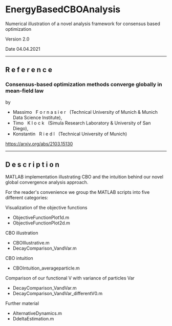 # EnergyBasedCBOAnalysis
Numerical illustration of a novel analysis framework for consensus based optimization

Version 2.0

Date 04.04.2021

------

## R e f e r e n c e

### Consensus-based optimization methods converge globally in mean-field law

by

- Massimo &nbsp; F o r n a s i e r &nbsp; (Technical University of Munich & Munich Data Science Institute), 
- Timo &nbsp; K l o c k &nbsp; (Simula Research Laboratory & University of San Diego),
- Konstantin &nbsp; R i e d l &nbsp; (Technical University of Munich)

https://arxiv.org/abs/2103.15130

------

## D e s c r i p t i o n

MATLAB implementation illustrating CBO and the intuition behind our novel
global convergence analysis approach.

For the reader's convenience we group the MATLAB scripts into five different
categories:

Visualization of the objective functions
- ObjectiveFunctionPlot1d.m
- ObjectiveFunctionPlot2d.m

CBO illustration
- CBOIllustrative.m
- DecayComparison_VandVar.m

CBO intuition
- CBOIntuition_averageparticle.m

Comparison of our functional V with variance of particles Var
- DecayComparison_VandVar.m
- DecayComparison_VandVar_differentV0.m

Further material
- AlternativeDynamics.m
- DdeltaEstimation.m
